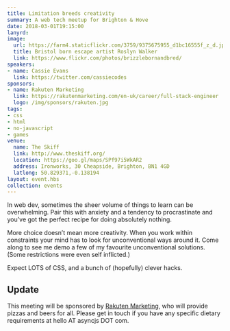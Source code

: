 ```yaml
---
title: Limitation breeds creativity
summary: A web tech meetup for Brighton & Hove
date: 2018-03-01T19:15:00
lanyrd:
image:
  url: https://farm4.staticflickr.com/3759/9375675955_d1bc16555f_z_d.jpg
  title: Bristol born escape artist Roslyn Walker
  link: https://www.flickr.com/photos/brizzlebornandbred/
speakers:
- name: Cassie Evans
  link: https://twitter.com/cassiecodes
sponsors:
- name: Rakuten Marketing
  link: https://rakutenmarketing.com/en-uk/career/full-stack-engineer
  logo: /img/sponsors/rakuten.jpg
tags:
- css
- html
- no-javascript
- games
venue:
  name: The Skiff
  link: http://www.theskiff.org/
  location: https://goo.gl/maps/SPf97i5WkAR2
  address: Ironworks, 30 Cheapside, Brighton, BN1 4GD
  latlong: 50.829371,-0.138194
layout: event.hbs
collection: events
---
```


In web dev, sometimes the sheer volume of things to learn can be overwhelming. Pair this with anxiety and a tendency to procrastinate and you’ve got the perfect recipe for doing absolutely nothing.

More choice doesn’t mean more creativity. When you work within constraints your mind has to look for unconventional ways around it. Come along to see me demo a few of my favourite unconventional solutions. (Some restrictions were even self inflicted.) 

Expect LOTS of CSS, and a bunch of (hopefully) clever hacks.

## Update

This meeting will be sponsored by [Rakuten Marketing](https://rakutenmarketing.com/en-uk/career/full-stack-engineer), who will provide pizzas and beers for all. Please get in touch if you have any specific dietary requirements at hello AT asyncjs DOT com.
